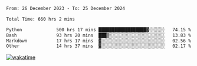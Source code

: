 <!--START_SECTION:waka-->

```txt
From: 26 December 2023 - To: 25 December 2024

Total Time: 660 hrs 2 mins

Python             500 hrs 17 mins ██████████████████▓░░░░░░   74.15 %
Bash               93 hrs 20 mins  ███▒░░░░░░░░░░░░░░░░░░░░░   13.83 %
Markdown           17 hrs 17 mins  ▓░░░░░░░░░░░░░░░░░░░░░░░░   02.56 %
Other              14 hrs 37 mins  ▓░░░░░░░░░░░░░░░░░░░░░░░░   02.17 %
```

<!--END_SECTION:waka-->
[![wakatime](https://wakatime.com/badge/user/5f89a63a-5294-4958-ad30-2b3455e63f2a.svg)](https://wakatime.com/@5f89a63a-5294-4958-ad30-2b3455e63f2a)
